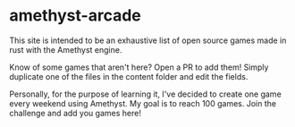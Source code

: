# amethyst-arcade

This site is intended to be an exhaustive list of open source games made in rust with the Amethyst engine.

Know of some games that aren't here? Open a PR to add them! Simply duplicate one of the files in the content folder and edit the fields.

Personally, for the purpose of learning it, I've decided to create one game every weekend using Amethyst. My goal is to reach 100 games. Join the challenge and add you games here!
